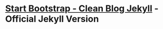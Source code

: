 # [Start Bootstrap - Clean Blog Jekyll](https://startbootstrap.com/themes/clean-blog-jekyll/) - Official Jekyll Version
